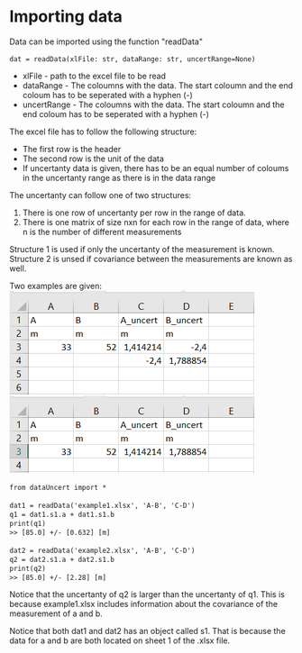 
# Importing data

Data can be imported using the function "readData"

```
dat = readData(xlFile: str, dataRange: str, uncertRange=None)
```
 - xlFile - path to the excel file to be read
 - dataRange - The coloumns with the data. The start coloumn and the end coloum has to be seperated with a hyphen (-)
 - uncertRange - The coloumns with the data. The start coloumn and the end coloum has to be seperated with a hyphen (-)

The excel file has to follow the following structure:
 - The first row is the header
 - The second row is the unit of the data
 - If uncertanty data is given, there has to be an equal number of coloums in the uncertanty range as there is in the data range

The uncertanty can follow one of two structures:
 1. There is one row of uncertanty per row in the range of data.
 2. There is one matrix of size nxn for each row in the range of data, where n is the number of different measurements

Structure 1 is used if only the uncertanty of the measurement is known. Structure 2 is unsed if covariance between the measurements are known as well.

Two examples are given:
![Example 1](/examples/example1.png)
![Example 2](/examples/example2.png)

```
from dataUncert import *

dat1 = readData('example1.xlsx', 'A-B', 'C-D')
q1 = dat1.s1.a + dat1.s1.b
print(q1)
>> [85.0] +/- [0.632] [m]

dat2 = readData('example2.xlsx', 'A-B', 'C-D')
q2 = dat2.s1.a + dat2.s1.b
print(q2)
>> [85.0] +/- [2.28] [m]
```

Notice that the uncertanty of q2 is larger than the uncertanty of q1. This is because example1.xlsx includes information about the covariance of the measurement of a and b.

Notice that both dat1 and dat2 has an object called s1. That is because the data for a and b are both located on sheet 1 of the .xlsx file.

